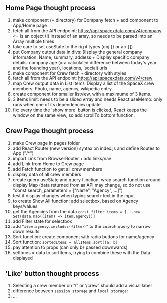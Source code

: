 ## Home Page thought process

1. make component (+ directory) for Company fetch + add component to App/Home page
2. fetch all from the API endpoint: https://api.spacexdata.com/v4/company <= is an object (!) instead of an array, so needs to be parsed into an Array multiple times
3. take care to set useState to the right types (obj {} or arr [])
4. put Company output data in divs: Display the general company information: Name, summary, address + Display specific company details: company age (= a calculated difference between today's year and the founding year), locations, (social) urls
5. make component for Crew fetch + directory with styles
6. fetch all from the API endpoint: https://api.spacexdata.com/v4/crew
7. map Crew output data in List Items: Display a list of the SpaceX crew members: Photo, name, agency, wikipedia entry
8. create component for smaller listview, with a maximume of 3 items.
9. 3 items limit: needs to be a sliced Array and needs React useMemo: only runs when one of its dependencies update.
10. fix: every time the 'show more' button is clicked, React keeps the window on the same view, so add scrollTo bottom function.

## Crew Page thought process

1. make Crew page in pages folder
2. add React Router (new version) syntax on index.js and define Routes to App ("/*")
3. import Link from BrowserRouter + add links/nav
4. add Link from Home to Crew page
5. add Fetch function to get all crew members
6. display data of all crew members
7. create query useState and query function, wrap search function around display Map (data returned from an API may change, so do not use "const search_parameters = ["Name", "Agency", ...]")
8. test if display changes when typing search-text in the input
9. to create Show All function: add selectbox, based on Agency keys/values
10. get the Agencies from the data `const filter_items = [...new Set(data.map((item) => item.agency))]`
11. add Filter state for selectbox
12. add "`item.agency.includes(filter)`" to the search query to narrow down results
13. Sort function: create component with radio buttons for name/agency
14. Sort function: `sortedItems = allItems.sort((a, b)`
15. pay attention to props (can only be passed downwards)
16. setItmes = data to sortItems, trying to combine these with the Data displayed

## 'Like' button thought process

1. Selecting a crew member on “/” or “/crew” should add a visual label
2. difference between `session storage` and `local storage`:
3. ...